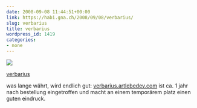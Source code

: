 ```yaml
---
date: 2008-09-08 11:44:51+00:00
link: https://habi.gna.ch/2008/09/08/verbarius/
slug: verbarius
title: verbarius
wordpress_id: 1419
categories:
- none
---
```



 [![](https://static.flickr.com/3080/2838891821_c26bc2176a_m.jpg)](https://www.flickr.com/photos/habi/2838891821/)
   

 
  [verbarius](https://www.flickr.com/photos/habi/2838891821/)
    

 



was lange währt, wird endlich gut: [verbarius.artlebedev.com](http://verbarius.artlebedev.com) ist ca. 1 jahr nach bestellung eingetroffen und macht an einem temporärem platz einen guten eindruck.
  

